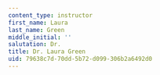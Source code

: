 ```yaml
---
content_type: instructor
first_name: Laura
last_name: Green
middle_initial: ''
salutation: Dr.
title: Dr. Laura Green
uid: 79638c7d-70dd-5b72-d099-306b2a6492d0
---
```


